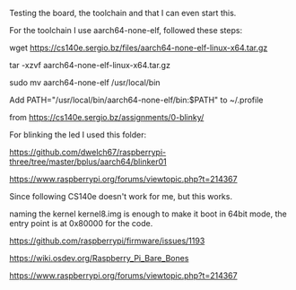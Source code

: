 Testing the board, the toolchain and that I can even start this.

For the toolchain I use aarch64-none-elf, followed these steps:

wget https://cs140e.sergio.bz/files/aarch64-none-elf-linux-x64.tar.gz

tar -xzvf aarch64-none-elf-linux-x64.tar.gz

sudo mv aarch64-none-elf /usr/local/bin

Add PATH="/usr/local/bin/aarch64-none-elf/bin:$PATH" to ~/.profile

from https://cs140e.sergio.bz/assignments/0-blinky/

For blinking the led I used this folder:

https://github.com/dwelch67/raspberrypi-three/tree/master/bplus/aarch64/blinker01

https://www.raspberrypi.org/forums/viewtopic.php?t=214367

Since following CS140e doesn't work for me, but this works.

naming the kernel kernel8.img is enough to make it boot in 64bit mode, the entry point is at 0x80000 for the code.

https://github.com/raspberrypi/firmware/issues/1193

https://wiki.osdev.org/Raspberry_Pi_Bare_Bones

https://www.raspberrypi.org/forums/viewtopic.php?t=214367

